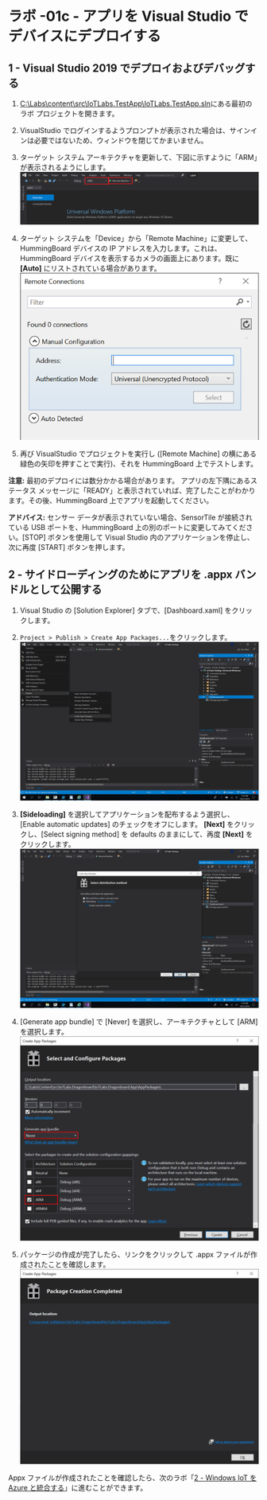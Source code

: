 # ラボ -01c - アプリを Visual Studio でデバイスにデプロイする

## 1 - Visual Studio 2019 でデプロイおよびデバッグする

1. [C:\\Labs\\content\\src\\IoTLabs.TestApp\\IoTLabs.TestApp.sln](file:///C:\Labs\content\src\IoTLabs.TestApp\IoTLabs.TestApp.sln)にある最初のラボ プロジェクトを開きます。

2. VisualStudio でログインするようプロンプトが表示された場合は、サインインは必要ではないため、ウィンドウを閉じてかまいません。

3. ターゲット システム アーキテクチャを更新して、下図に示すように「ARM」が表示されるようにします。![](./media/1_vs3.png)

4. ターゲット システムを「Device」から「Remote Machine」に変更して、HummingBoard デバイスの IP アドレスを入力します。これは、HummingBoard デバイスを表示するカメラの画面上にあります。既に **\[Auto]** にリストされている場合があります。![](./media/1_vs2.png)

5. 再び VisualStudio でプロジェクトを実行し (\[Remote Machine] の横にある緑色の矢印を押すことで実行)、それを HummingBoard 上でテストします。

**注意:** 最初のデプロイには数分かかる場合があります。  アプリの左下隅にあるステータス メッセージに「READY」と表示されていれば、完了したことがわかります。その後、HummingBoard 上でアプリを起動してください。

**アドバイス:** センサー データが表示されていない場合、SensorTile が接続されている USB ポートを、HummingBoard 上の別のポートに変更してみてください。\[STOP] ボタンを使用して Visual Studio 内のアプリケーションを停止し、次に再度 \[START] ボタンを押します。

## 2 - サイドローディングのためにアプリを .appx バンドルとして公開する

1. Visual Studio の \[Solution Explorer] タブで、\[Dashboard.xaml] をクリックします。

2. `Project > Publish > Create App Packages...`をクリックします。![](./media/1_createapppackages.png)

3. **\[Sideloading]** を選択してアプリケーションを配布するよう選択し、\[Enable automatic updates] のチェックをオフにします。  **\[Next]** をクリックし、\[Select signing method] を defaults のままにして、再度 **\[Next]** をクリックします。![](./media/1_createapppackages4.png)

4. \[Generate app bundle] で \[Never] を選択し、アーキテクチャとして \[ARM] を選択します。![](./media/1_createapppackages2.png)  

5. パッケージの作成が完了したら、リンクをクリックして .appx ファイルが作成されたことを確認します。![](./media/1_createapppackages5.png)

Appx ファイルが作成されたことを確認したら、次のラボ「[2 - Windows IoT を Azure と統合する](./Lab02.md)」に進むことができます。 